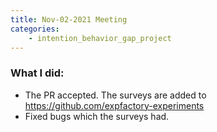 ```yaml
---
title: Nov-02-2021 Meeting
categories:
    - intention_behavior_gap_project
---
```


### What I did: 
- The PR accepted. The surveys are added to https://github.com/expfactory-experiments
- Fixed bugs which the surveys had.

